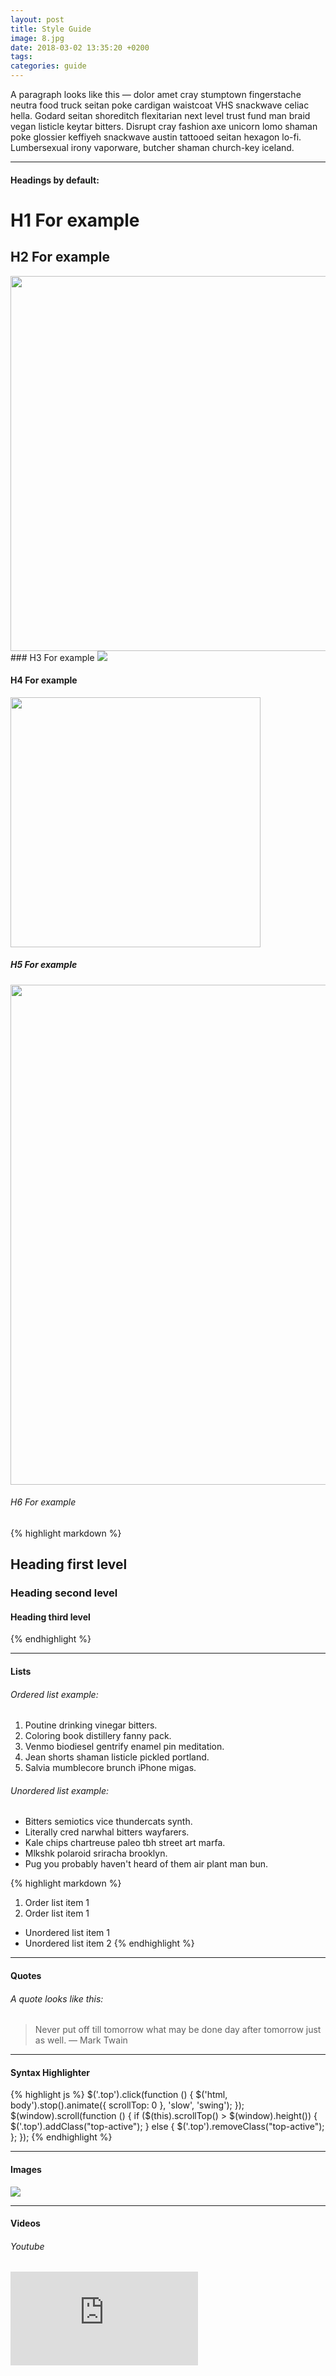 ```yaml
---
layout: post
title: Style Guide
image: 8.jpg
date: 2018-03-02 13:35:20 +0200
tags:
categories: guide
---
```

A paragraph looks like this — dolor amet cray stumptown fingerstache neutra food truck seitan poke cardigan waistcoat VHS snackwave celiac hella. Godard seitan shoreditch flexitarian next level trust fund man braid vegan listicle keytar bitters. Disrupt cray fashion axe unicorn lomo shaman poke glossier keffiyeh snackwave austin tattooed seitan hexagon lo-fi. Lumbersexual irony vaporware, butcher shaman church-key iceland.

***

#### Headings by default:

# H1 For example

<script src="https://github.com/snp600/snp600.github.io/blob/master/js/zoom-D.js"></script>
<style>
 .zoomD {
  width: 600px;
  height: auto;
  cursor: pointer;
}

#lb-back {
  position: fixed;
  top: 0;
  left: 0;
  width: 100%;
  height: 100vh;
  background: rgba(0, 0, 0, 0.5);
  z-index: 999;
  visibility: hidden;
  opacity: 0;
  transition: all 0.4s;
}
#lb-back.show {
  visibility: visible;
  opacity: 1;
}
#lb-img {
  text-align: center;
}

</style>


<div id="lb-back">
    <div id="lb-img"></div>
</div>



## H2 For example
<img src="https://i.imgur.com/Hfpe5BJ.jpg" class="zoomD"/>
### H3 For example

<script src="https://github.com/snp600/snp600.github.io/blob/master/js/tst.js"></script>
<script src="https://ajax.googleapis.com/ajax/libs/jquery/2.1.1/jquery.min.js"></script>
<img data-enlargable style="cursor: zoom-in" src="https://i.imgur.com/Hfpe5BJ.jpg" />

#### H4 For example

<style>
      .fullscreen:-webkit-full-screen {
      width: auto !important;
      height: auto !important;
      margin:auto !important;
  }
     .fullscreen:-moz-full-screen {
      width: auto !important;
      height: auto !important;
      margin:auto !important;
  }
     .fullscreen:-ms-fullscreen {
      width: auto !important;
      height: auto !important;
      margin:auto !important;
  }     
     </style>
     
<img id="myImage2" style="width:400px; height:auto;"  class="fullscreen" src="https://i.imgur.com/Hfpe5BJ.jpg" onClick="makeFullScreen2()"> 

##### H5 For example

<style>
      .zoomA {
        width: 800px;
        height: auto;
        transition-duration: 1s;
        transition-timing-function: ease;
      }
      .zoomA:hover {
        transform: scale(1.3);
      }
</style>


<img src="https://i.imgur.com/Hfpe5BJ.jpg" class="zoomA"/>

###### H6 For example

{% highlight markdown %}
## Heading first level
### Heading second level
#### Heading third level
{% endhighlight %}

***

#### Lists

###### Ordered list example:

1. Poutine drinking vinegar bitters.
2. Coloring book distillery fanny pack.
3. Venmo biodiesel gentrify enamel pin meditation.
4. Jean shorts shaman listicle pickled portland.
5. Salvia mumblecore brunch iPhone migas.

###### Unordered list example:

* Bitters semiotics vice thundercats synth.
* Literally cred narwhal bitters wayfarers.
* Kale chips chartreuse paleo tbh street art marfa.
* Mlkshk polaroid sriracha brooklyn.
* Pug you probably haven't heard of them air plant man bun.

{% highlight markdown %}
1. Order list item 1
2. Order list item 1

* Unordered list item 1
* Unordered list item 2
{% endhighlight %}

***

#### Quotes

###### A quote looks like this:

> Never put off till tomorrow what may be done day after tomorrow just as well. — Mark Twain

***

#### Syntax Highlighter

{% highlight js %}
  $('.top').click(function () {
    $('html, body').stop().animate({ scrollTop: 0 }, 'slow', 'swing');
  });
  $(window).scroll(function () {
    if ($(this).scrollTop() > $(window).height()) {
      $('.top').addClass("top-active");
    } else {
      $('.top').removeClass("top-active");
    };
  });
{% endhighlight %}

***

#### Images

![]({{site.baseurl}}/images/2.jpg)

***

#### Videos

###### Youtube

<iframe src="https://www.youtube.com/embed/iWowJBRMtpc" frameborder="0" allowfullscreen></iframe>

